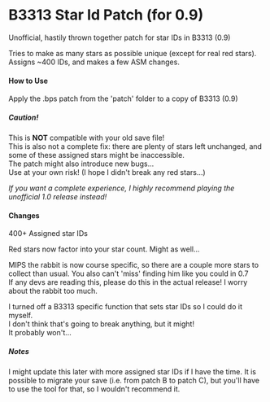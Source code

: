 # B3313 Star Id Patch (for 0.9)
 Unofficial, hastily thrown together patch for star IDs in B3313 (0.9)

Tries to make as many stars as possible unique (except for real red stars).  
Assigns ~400 IDs, and makes a few ASM changes.

#### How to Use
Apply the .bps patch from the 'patch' folder to a copy of B3313 (0.9)

##### Caution!
This is **NOT** compatible with your old save file!  
This is also not a complete fix: there are plenty of stars left unchanged, and some of these assigned stars might be inaccessible.  
The patch might also introduce new bugs...  
Use at your own risk! (I hope I didn't break any red stars...)

*If you want a complete experience, I highly recommend playing the unofficial 1.0 release instead!*  
  
#### Changes
400+ Assigned star IDs

Red stars now factor into your star count. Might as well...

MIPS the rabbit is now course specific, so there are a couple more stars to collect than usual.
You also can't 'miss' finding him like you could in 0.7  
If any devs are reading this, please do this in the actual release! I worry about the rabbit too much.

I turned off a B3313 specific function that sets star IDs so I could do it myself.  
I don't think that's going to break anything, but it might!  
It probably won't...


##### Notes 
I might update this later with more assigned star IDs if I have the time.
It is possible to migrate your save (i.e. from patch B to patch C), but you'll have to use the tool for that, so I wouldn't recommend it.

